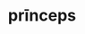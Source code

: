---
title: prīnceps
meaning: emperor
ch: seven
pos: nounthird
genitive: prīncipis
abbgender: m.
abbgender2: masc.
gender: masculine
declension: third
derivative: principality
six: y
---